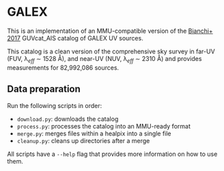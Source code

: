 # GALEX

This is an implementation of an MMU-compatible version of the [Bianchi+ 2017](https://ui.adsabs.harvard.edu/abs/2017ApJS..230...24B/abstract) GUVcat_AIS catalog of GALEX UV sources.

This catalog is a clean version of the comprehensive sky survey in far-UV (FUV, λ$_{eff}$ ∼ 1528 Å), and near-UV (NUV, λ$_{eff}$ ∼ 2310 Å) and provides measurements for 82,992,086 sources.

## Data preparation

Run the following scripts in order:

- `download.py`: downloads the catalog
- `process.py`: processes the catalog into an MMU-ready format
- `merge.py`: merges files within a healpix into a single file
- `cleanup.py`: cleans up directories after a merge

All scripts have a `--help` flag that provides more information on how to use them.
